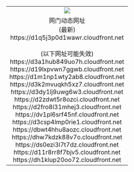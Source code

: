 ﻿<table>
  <tr></tr>
  <tr><td colspan=2 align=center><img src="https://d1q5j3p0d1wawr.cloudfront.net/Up/oGate.jpg" /></td></tr>
  <tr><td colspan=2 align=center>网门动态网址<br/>(最新)
<br>https://d1q5j3p0d1wawr.cloudfront.net
<br/><br/>(以下网址可能失效)
<br>https://d3a1hub849uo7h.cloudfront.net
<br>https://d19lxpvwn7ggwb.cloudfront.net
<br>https://d1m1np1wty2ab8.cloudfront.net
<br>https://d3k2mvuqkh5xz7.cloudfront.net
<br>https://d3dy1lj9uwg6w3.cloudfront.net
<br>https://d2zdwt5r8ozci.cloudfront.net
<br>https://d2fro8l31mhej3.cloudfront.net
<br>https://dv1pl6srf45nf.cloudfront.net
<br>https://d3csp4lmp0rie1.cloudfront.net
<br>https://dbwt4hhu8aozc.cloudfront.net
<br>https://dhw7kdzk88v7o.cloudfront.net
<br>https://ds0ezi3l7t7dz.cloudfront.net
<br>https://d11r8rr8f7bjv5.cloudfront.net
<br>https://dh1klup20oo72.cloudfront.net
    </td>
  </tr>
</table>
